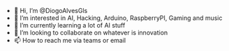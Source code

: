- 👋 Hi, I’m @DiogoAlvesGls
- 👀 I’m interested in AI, Hacking, Arduino, RaspberryPI, Gaming and music
- 🌱 I’m currently learning a lot of AI stuff
- 💞️ I’m looking to collaborate on whatever is innovation
- 📫 How to reach me via teams or email


<!---
DiogoAlvesGls/DiogoAlvesGls is a ✨ special ✨ repository because its `README.md` (this file) appears on your GitHub profile.
You can click the Preview link to take a look at your changes.
--->
